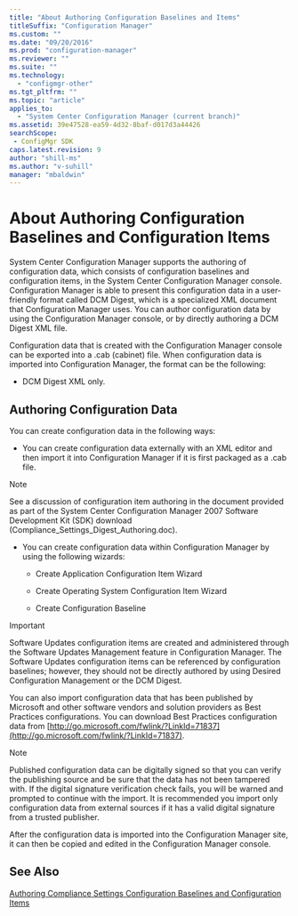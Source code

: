 ```yaml
---
title: "About Authoring Configuration Baselines and Items"
titleSuffix: "Configuration Manager"
ms.custom: ""
ms.date: "09/20/2016"
ms.prod: "configuration-manager"
ms.reviewer: ""
ms.suite: ""
ms.technology:
  - "configmgr-other"
ms.tgt_pltfrm: ""
ms.topic: "article"
applies_to:
  - "System Center Configuration Manager (current branch)"
ms.assetid: 39e47528-ea59-4d32-8baf-d017d3a44426searchScope: - ConfigMgr SDK
caps.latest.revision: 9
author: "shill-ms"
ms.author: "v-suhill"
manager: "mbaldwin"
---
```

# About Authoring Configuration Baselines and Configuration Items
System Center Configuration Manager supports the authoring of configuration data, which consists of configuration baselines and configuration items, in the System Center Configuration Manager console. Configuration Manager is able to present this configuration data in a user-friendly format called DCM Digest, which is a specialized XML document that Configuration Manager uses. You can author configuration data by using the Configuration Manager console, or by directly authoring a DCM Digest XML file.  

 Configuration data that is created with the Configuration Manager console can be exported into a .cab (cabinet) file. When configuration data is imported into Configuration Manager, the format can be the following:  

-   DCM Digest XML only.  

## Authoring Configuration Data  
 You can create configuration data in the following ways:  

-   You can create configuration data externally with an XML editor and then import it into Configuration Manager if it is first packaged as a .cab file.  

> [!NOTE]
>  See a discussion of configuration item authoring in the document provided as part of the System Center Configuration Manager 2007 Software Development Kit (SDK) download (Compliance_Settings_Digest_Authoring.doc).  

-   You can create configuration data within Configuration Manager by using the following wizards:  

    -   Create Application Configuration Item Wizard  

    -   Create Operating System Configuration Item Wizard  

    -   Create Configuration Baseline  

> [!IMPORTANT]
>  Software Updates configuration items are created and administered through the Software Updates Management feature in Configuration Manager. The Software Updates configuration items can be referenced by configuration baselines; however, they should not be directly authored by using Desired Configuration Management or the DCM Digest.  

 You can also import configuration data that has been published by Microsoft and other software vendors and solution providers as Best Practices configurations. You can download Best Practices configuration data from [http://go.microsoft.com/fwlink/?LinkId=71837](http://go.microsoft.com/fwlink/?LinkId=71837).  

> [!NOTE]
>  Published configuration data can be digitally signed so that you can verify the publishing source and be sure that the data has not been tampered with. If the digital signature verification check fails, you will be warned and prompted to continue with the import. It is recommended you import only configuration data from external sources if it has a valid digital signature from a trusted publisher.  

 After the configuration data is imported into the Configuration Manager site, it can then be copied and edited in the Configuration Manager console.  

## See Also  
 [Authoring Compliance Settings Configuration Baselines and Configuration Items](../../develop/compliance/authoring-compliance-settings-configuration-baselines-and-configuration-items.md)
